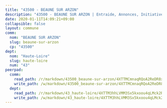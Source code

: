 ```yaml
---
title: "43500 - BEAUNE SUR ARZON"
description: "43500 - BEAUNE SUR ARZON | Entraide, Annonces, Initiatives"
date: 2020-01-11T14:09:21+09:00
collapsible: false
layout: commune
comm:
  nom: "BEAUNE SUR ARZON"
  slug: beaune-sur-arzon
  cp: "43500"
dept:
  nom: "Haute-Loire"
  slug: haute-loire
  num: "43"
peerpad:
  comm:
    read_path: /r/markdown/43500_beaune-sur-arzon/4XTTMCmnaqRQoA2ReDR8x4gmLL37R4TVZB4Jv6vhUWXrHEAzE
    write_path: /w/markdown/43500_beaune-sur-arzon/4XTTMCmnaqRQoA2ReDR8x4gmLL37R4TVZB4Jv6vhUWXrHEAzE-K3TgU392718ZJzXiq9czZJUwdsm9HVH2Rwer5etfJzjsLavpuWoNYbZEnqrfxPrm85eXh1BBLFGzXvA6qpnqG4ddseNqQHzLTYs6qpz16X6Dt3V4YMupR8o6zvS2z7j37EdkHeHY
  dept:
    read_path: /r/markdown/43_haute-loire/4XTTM3hhLVMM3Sx5kxoou4qLMck2RjGiJF8bjxPuKy3VyRdWX
    write_path: /w/markdown/43_haute-loire/4XTTM3hhLVMM3Sx5kxoou4qLMck2RjGiJF8bjxPuKy3VyRdWX-K3TgTnndWXCUw13Pw3gJoEo9qHUCGXZ4frH2coLZWWDcoWKo22cU2VNENpi117F5bi6bu3WHMPd2VTrETU2R5owQhCBrUQgvCKerk4NqeDhN66egG9mHY8CCfEckbCp9SecEdL6b
---
```


